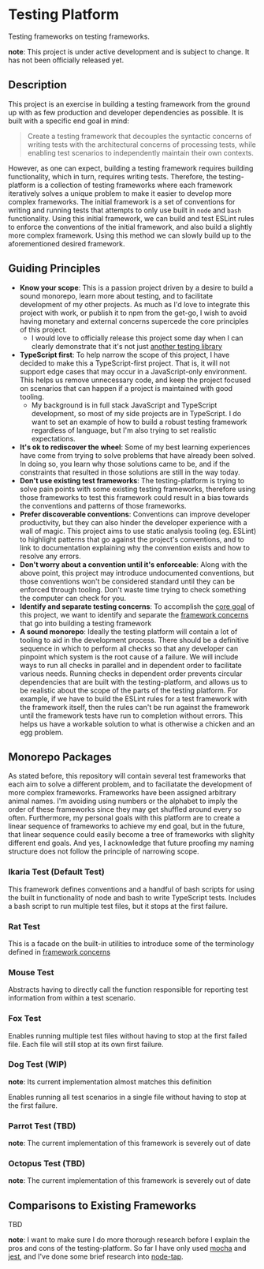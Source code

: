 # Testing Platform

Testing frameworks on testing frameworks.

**note**: This project is under active development and is subject to change. It has not been officially released yet.

## Description

This project is an exercise in building a testing framework from the ground up with as few production and developer
dependencies as possible. It is built with a specific end goal in mind:

> Create a testing framework that decouples the syntactic concerns of writing tests with the architectural concerns of
> processing tests, while enabling test scenarios to independently maintain their own contexts.

However, as one can expect, building a testing framework requires building functionality, which in turn, requires
writing tests. Therefore, the testing-platform is a collection of testing frameworks where each framework iteratively
solves a unique problem to make it easier to develop more complex frameworks. The initial framework is a set of
conventions for writing and running tests that attempts to only use built in `node` and `bash` functionality. Using this
initial framework, we can build and test ESLint rules to enforce the conventions of the initial framework, and also
build a slightly more complex framework. Using this method we can slowly build up to the aforementioned desired
framework.

## Guiding Principles

- **Know your scope**: This is a passion project driven by a desire to build a sound monorepo, learn more about testing,
  and to facilitate development of my other projects. As much as I'd love to integrate this project with work, or
  publish it to npm from the get-go, I wish to avoid having monetary and external concerns supercede the core principles
  of this project.
  - I would love to officially release this project some day when I can clearly demonstrate that it's not just [another
    testing library](https://xkcd.com/927/)
- **TypeScript first**: To help narrow the scope of this project, I have decided to make this a TypeScript-first
  project. That is, it will not support edge cases that may occur in a JavaScript-only environment. This helps us remove
  unnecessary code, and keep the project focused on scenarios that can happen if a project is maintained with good
  tooling.
  - My background is in full stack JavaScript and TypeScript development, so most of my side projects are in TypeScript.
    I do want to set an example of how to build a robust testing framework regardless of language, but I'm also trying
    to set realistic expectations.
- **It's ok to rediscover the wheel**: Some of my best learning experiences have come from trying to solve problems that
  have already been solved. In doing so, you learn why those solutions came to be, and if the constraints that resulted
  in those solutions are still in the way today.
- **Don't use existing test frameworks**: The testing-platform is trying to solve pain points with some existing testing
  frameworks, therefore using those frameworks to test this framework could result in a bias towards the conventions and
  patterns of those frameworks.
- **Prefer discoverable conventions**: Conventions can improve developer productivity, but they can also hinder the
  developer experience with a wall of magic. This project aims to use static analysis tooling (eg. ESLint) to highlight
  patterns that go against the project's conventions, and to link to documentation explaining why the convention exists
  and how to resolve any errors.
- **Don't worry about a convention until it's enforceable**: Along with the above point, this project may introduce
  undocumented conventions, but those conventions won't be considered standard until they can be enforced through
  tooling. Don't waste time trying to check something the computer can check for you.
- **Identify and separate testing concerns**: To accomplish the [core goal](#description) of this project, we want to
  identify and separate the [framework concerns](./docs/frameworkConcerns.md) that go into building a
  testing framework
- **A sound monorepo**: Ideally the testing platform will contain a lot of tooling to aid in the development process.
  There should be a definitive sequence in which to perform all checks so that any developer can pinpoint which system
  is the root cause of a failure. We will include ways to run all checks in parallel and in dependent order to
  facilitate various needs. Running checks in dependent order prevents circular dependencies that are built with the
  testing-platform, and allows us to be realistic about the scope of the parts of the testing platform. For example, if
  we have to build the ESLint rules for a test framework with the framework itself, then the rules can't be run against
  the framework until the framework tests have run to completion without errors. This helps us have a workable solution
  to what is otherwise a chicken and an egg problem.

## Monorepo Packages

As stated before, this repository will contain several test frameworks that each aim to solve a different problem, and
to faciliatate the development of more complex frameworks. Frameworks have been assigned arbitrary animal names. I'm
avoiding using numbers or the alphabet to imply the order of these frameworks since they may get shuffled around every
so often. Furthermore, my personal goals with this platform are to create a linear sequence of frameworks to achieve my
end goal, but in the future, that linear sequence could easily become a tree of frameworks with slighlty different end
goals. And yes, I acknowledge that future proofing my naming structure does not follow the principle of narrowing scope.

### Ikaria Test (Default Test)

This framework defines conventions and a handful of bash scripts for using the built in functionality of node and bash
to write TypeScript tests. Includes a bash script to run multiple test files, but it stops at the first failure.

### Rat Test

This is a facade on the built-in utilities to introduce some of the terminology defined in [framework
concerns](./docs//frameworkConcerns.md)

### Mouse Test

Abstracts having to directly call the function responsible for reporting test information from within a test scenario.

### Fox Test

Enables running multiple test files without having to stop at the first failed file. Each file will still stop at its
own first failure.

### Dog Test (WIP)

**note**: Its current implementation almost matches this definition

Enables running all test scenarios in a single file without having to stop at the first failure.

### Parrot Test (TBD)

**note**: The current implementation of this framework is severely out of date

### Octopus Test (TBD)

**note**: The current implementation of this framework is severely out of date

## Comparisons to Existing Frameworks

TBD

**note**: I want to make sure I do more thorough research before I explain the pros and cons of the testing-platform. So
far I have only used [mocha](https://mochajs.org/) and [jest](https://jestjs.io/), and I've done some brief research
into [node-tap](https://www.npmjs.com/package/tap).
